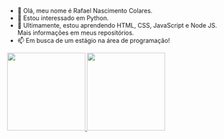 - 👋 Olá, meu nome é Rafael Nascimento Colares.
- 👀 Estou interessado em Python.
- 🌱 Ultimamente, estou aprendendo HTML, CSS, JavaScript e Node JS. Mais informações em meus repositórios.
- 📫 Em busca de um estágio na área de programação!

<div>
  <a href="https://github.com/RafaelNCST">
  <img height="180em" src="https://github-readme-stats.vercel.app/api?username=RafaelNCST&show_icons=true&theme=dark&include_all_commits=true"/>
  <img height="180em" src="https://github-readme-stats.vercel.app/api/top-langs/?username=RafaelNCST&layout=compact&langs_count=16&theme=dark"/>
</div>

